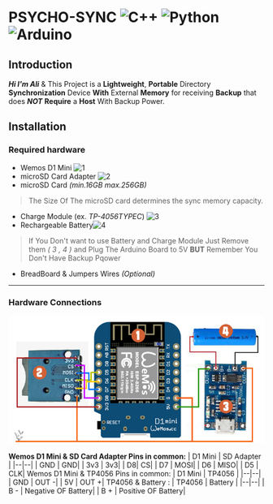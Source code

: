   
# PSYCHO-SYNC  ![C++](https://img.shields.io/badge/C++-darkblue?logo=cplusplus&logoColor=white) ![Python](https://img.shields.io/badge/Python-darkgreen?logo=python&logoColor=white)  ![Arduino](https://img.shields.io/badge/Arduino-blue?logo=arduino&logoColor=white)
## Introduction
***Hi  I'm Ali*** & This Project is a **Lightweight**, **Portable** Directory **Synchronization** Device **With** External **Memory** for receiving **Backup** that does ***NOT*** **Require** a **Host** With Backup Power.

## Installation
### Required hardware 

 - Wemos D1 Mini ![1](https://img.shields.io/badge/1-orange)
 - microSD Card Adapter ![2](https://img.shields.io/badge/2-orange)
 - microSD Card *(min.16GB max.256GB)*
> The Size Of The microSD card determines the sync memory capacity.
 - Charge Module (ex. _TP-4056TYPEC_) ![3](https://img.shields.io/badge/3-orange)
 - Rechargeable ‌Battery![4](https://img.shields.io/badge/4-orange)
> If You Don't want to use Battery and Charge Module Just Remove them *( 3 , 4 )* and Plug The Arduino Board to 5V **BUT** Remember You Don't Have Backup Pqower 
 - BreadBoard & Jumpers Wires *(Optional)*
 ---
### Hardware Connections

![Hardware Connections](/arduino/circuit/CONNECTIONS.jpg)
 
 **Wemos D1 Mini & SD Card Adapter Pins in common:**
| D1 Mini |  SD Adapter |
|--|--|
| GND |  GND|
| 3v3 |  3v3|
| D8|  CS|
| D7 |  MOSI|
| D6 |  MISO|
| D5 |  CLK|
Wemos D1 Mini & TP4056 Pins in common:
| D1 Mini |  TP4056 |
|--|--|
| GND |  OUT -|
| 5V |  OUT +|
 TP4056 & Battery :
 | TP4056 |  Battery |
|--|--|
| B - |  Negative OF Battery|
| B + |  Positive OF Battery|